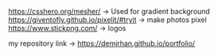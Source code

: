 https://csshero.org/mesher/ -> Used for gradient background
https://giventofly.github.io/pixelit/#tryit -> make photos pixel
https://www.stickpng.com/ -> logos

my repository link -> https://demjrhan.github.io/portfolio/
